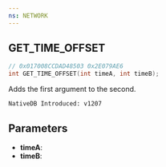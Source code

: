 ```yaml
---
ns: NETWORK
---
```

## GET_TIME_OFFSET

```c
// 0x017008CCDAD48503 0x2E079AE6
int GET_TIME_OFFSET(int timeA, int timeB);
```

Adds the first argument to the second.

```
NativeDB Introduced: v1207
```

## Parameters
* **timeA**:
* **timeB**:
